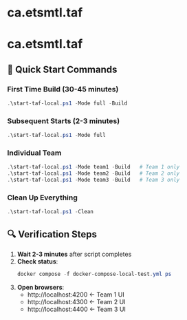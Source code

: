 # ca.etsmtl.taf
# ca.etsmtl.taf
## 🚀 Quick Start Commands

### First Time Build (30-45 minutes)
```powershell
.\start-taf-local.ps1 -Mode full -Build
```

### Subsequent Starts (2-3 minutes)
```powershell
.\start-taf-local.ps1 -Mode full
```

### Individual Team
```powershell
.\start-taf-local.ps1 -Mode team1 -Build   # Team 1 only
.\start-taf-local.ps1 -Mode team2 -Build   # Team 2 only
.\start-taf-local.ps1 -Mode team3 -Build   # Team 3 only
```

### Clean Up Everything
```powershell
.\start-taf-local.ps1 -Clean
```

## 🔍 Verification Steps

1. **Wait 2-3 minutes** after script completes
2. **Check status**:
   ```powershell
   docker compose -f docker-compose-local-test.yml ps
   ```
3. **Open browsers**:
   - http://localhost:4200 ← Team 1 UI
   - http://localhost:4300 ← Team 2 UI  
   - http://localhost:4400 ← Team 3 UI
